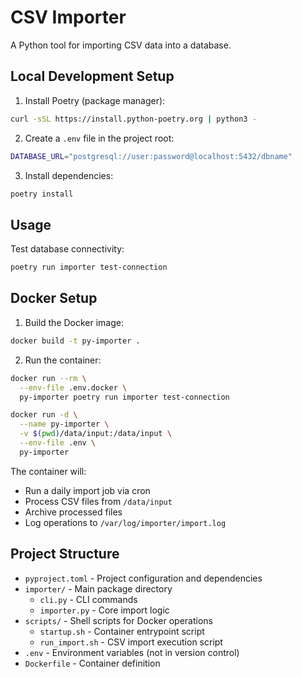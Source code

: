 # CSV Importer

A Python tool for importing CSV data into a database.

## Local Development Setup

1. Install Poetry (package manager):
```bash
curl -sSL https://install.python-poetry.org | python3 -
```

2. Create a `.env` file in the project root:
```bash
DATABASE_URL="postgresql://user:password@localhost:5432/dbname"
```

3. Install dependencies:
```bash
poetry install
```

## Usage

Test database connectivity:
```bash
poetry run importer test-connection
```

## Docker Setup

1. Build the Docker image:
```bash
docker build -t py-importer .
```

2. Run the container:

```bash
docker run --rm \
  --env-file .env.docker \
  py-importer poetry run importer test-connection
```

```bash
docker run -d \
  --name py-importer \
  -v $(pwd)/data/input:/data/input \
  --env-file .env \
  py-importer
```

The container will:
- Run a daily import job via cron
- Process CSV files from `/data/input`
- Archive processed files
- Log operations to `/var/log/importer/import.log`

## Project Structure

- `pyproject.toml` - Project configuration and dependencies
- `importer/` - Main package directory
  - `cli.py` - CLI commands
  - `importer.py` - Core import logic
- `scripts/` - Shell scripts for Docker operations
  - `startup.sh` - Container entrypoint script
  - `run_import.sh` - CSV import execution script
- `.env` - Environment variables (not in version control)
- `Dockerfile` - Container definition
